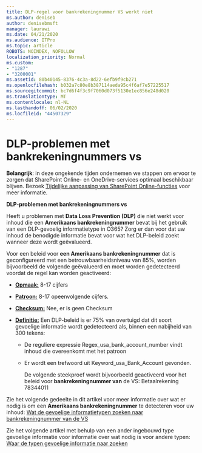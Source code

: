 ```yaml
---
title: DLP-regel voor bankrekeningnummer VS werkt niet
ms.author: deniseb
author: denisebmsft
manager: laurawi
ms.date: 04/21/2020
ms.audience: ITPro
ms.topic: article
ROBOTS: NOINDEX, NOFOLLOW
localization_priority: Normal
ms.custom:
- "1287"
- "3200001"
ms.assetid: 80b40145-8376-4c3a-8d22-6efb9f9cb271
ms.openlocfilehash: b032a7c80e8b387114aeda95c4f6af7e57225517
ms.sourcegitcommit: bc7d6f4f3c9f7060d073f5130e1ec856e248d020
ms.translationtype: MT
ms.contentlocale: nl-NL
ms.lasthandoff: 06/02/2020
ms.locfileid: "44507329"
---
```

# <a name="dlp-issues-with-us-bank-account-numbers"></a>DLP-problemen met bankrekeningnummers vs

**Belangrijk**: in deze ongekende tijden ondernemen we stappen om ervoor te zorgen dat SharePoint Online- en OneDrive-services optimaal beschikbaar blijven. Bezoek [Tijdelijke aanpassing van SharePoint Online-functies](https://aka.ms/ODSPAdjustments) voor meer informatie.

**DLP-problemen met bankrekeningnummers vs**

Heeft u problemen met **Data Loss Prevention (DLP)** die niet werkt voor inhoud die een **Amerikaans bankrekeningnummer** bevat bij het gebruik van een DLP-gevoelig informatietype in O365? Zorg er dan voor dat uw inhoud de benodigde informatie bevat voor wat het DLP-beleid zoekt wanneer deze wordt geëvalueerd.
  
Voor een beleid voor **een Amerikaans bankrekeningnummer** dat is geconfigureerd met een betrouwbaarheidsniveau van 85%, worden bijvoorbeeld de volgende geëvalueerd en moet worden gedetecteerd voordat de regel kan worden geactiveerd:
  
- **[Opmaak:](https://docs.microsoft.com/microsoft-365/compliance/sensitive-information-type-entity-definitions#format-77)** 8-17 cijfers

- **[Patroon:](https://docs.microsoft.com/microsoft-365/compliance/sensitive-information-type-entity-definitions#pattern-77)** 8-17 opeenvolgende cijfers.

- **[Checksum:](https://docs.microsoft.com/microsoft-365/compliance/sensitive-information-type-entity-definitions#checksum-76)** Nee, er is geen Checksum

- **[Definitie:](https://docs.microsoft.com/microsoft-365/compliance/sensitive-information-type-entity-definitions)** Een DLP-beleid is er 75% van overtuigd dat dit soort gevoelige informatie wordt gedetecteerd als, binnen een nabijheid van 300 tekens:

  - De reguliere expressie Regex_usa_bank_account_number vindt inhoud die overeenkomt met het patroon

  - Er wordt een trefwoord uit Keyword_usa_Bank_Account gevonden.

    De volgende steekproef wordt bijvoorbeeld geactiveerd voor het beleid voor **bankrekeningnummer van** de VS: Betaalrekening 78344011

Zie het volgende gedeelte in dit artikel voor meer informatie over wat er nodig is om een **Amerikaans bankrekeningnummer** te detecteren voor uw inhoud: [Wat de gevoelige informatietypen zoeken naar bankrekeningnummer van de VS](https://docs.microsoft.com/microsoft-365/compliance/sensitive-information-type-entity-definitions#us-bank-account-number)
  
Zie het volgende artikel met behulp van een ander ingebouwd type gevoelige informatie voor informatie over wat nodig is voor andere typen: [Waar de typen gevoelige informatie naar zoeken](https://docs.microsoft.com/microsoft-365/compliance/sensitive-information-type-entity-definitions)
  